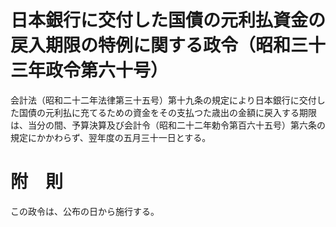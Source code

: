 # 日本銀行に交付した国債の元利払資金の戻入期限の特例に関する政令（昭和三十三年政令第六十号）
会計法（昭和二十二年法律第三十五号）第十九条の規定により日本銀行に交付した国債の元利払に充てるための資金をその支払つた歳出の金額に戻入する期限は、当分の間、予算決算及び会計令（昭和二十二年勅令第百六十五号）第六条の規定にかかわらず、翌年度の五月三十一日とする。
# 附　則
この政令は、公布の日から施行する。
